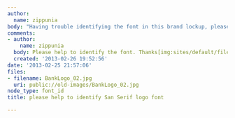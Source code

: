 ```yaml
---
author:
  name: zippunia
body: "Having trouble identifying the font in this brand lockup, please help.\r\nThanks"
comments:
- author:
    name: zippunia
  body: Please help to identify the font. Thanks[img:sites/default/files/old-images/BankLogo_02_3546.png]
  created: '2013-02-26 19:52:56'
date: '2013-02-25 21:57:06'
files:
- filename: BankLogo_02.jpg
  uri: public://old-images/BankLogo_02.jpg
node_type: font_id
title: please help to identify San Serif logo font

---
```

